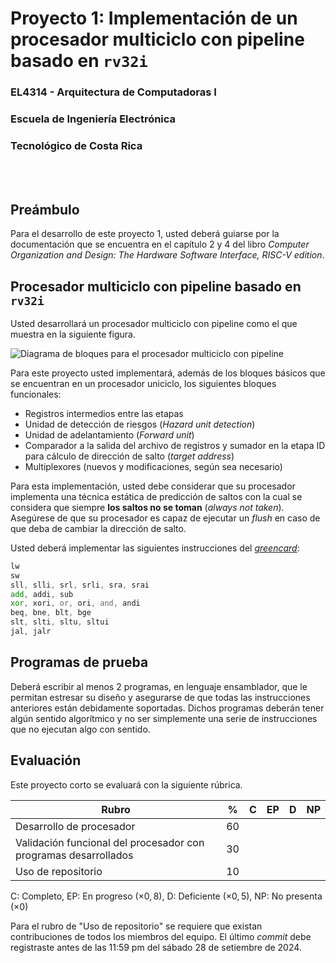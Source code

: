 # Proyecto 1: Implementación de un procesador multiciclo con pipeline basado en `rv32i`
### EL4314 - Arquitectura de Computadoras I
### Escuela de Ingeniería Electrónica
### Tecnológico de Costa Rica

<br/><br/>

## Preámbulo

Para el desarrollo de este proyecto 1, usted deberá guiarse por la documentación que se encuentra en el capítulo 2 y 4 del libro *Computer Organization and Design: The Hardware Software Interface, RISC-V edition*.


## Procesador multiciclo con pipeline basado en `rv32i`

Usted desarrollará un procesador multiciclo con pipeline como el que muestra en la siguiente figura.

![Diagrama de bloques para el procesador multiciclo con pipeline](https://github.com/TEC-EL3310/proyecto_final/blob/main/figs/diagram_pipeline.png?raw=true "Diagrama de bloques de un procesador multiciclo con pipeline basado en `rv32i`")


Para este proyecto usted implementará, además de los bloques básicos que se encuentran en un procesador uniciclo, los siguientes bloques funcionales:
- Registros intermedios entre las etapas
- Unidad de detección de riesgos (_Hazard unit detection_)
- Unidad de adelantamiento (_Forward unit_)
- Comparador a la salida del archivo de registros y sumador en la etapa ID para cálculo de dirección de salto (_target address_)
- Multiplexores (nuevos y modificaciones, según sea necesario)

Para esta implementación, usted debe considerar que su procesador implementa una técnica estática de predicción de saltos con la cual se considera que siempre **los saltos no se toman** (_always not taken_). Asegúrese de que su procesador es capaz de ejecutar un _flush_ en caso de que deba de cambiar la dirección de salto.

Usted deberá implementar las siguientes instrucciones del [_greencard_](https://tecdigital.tec.ac.cr/dotlrn/classes/E/EL4314/S-2-2024.CA.EL4314.1/file-storage/view/materiales%2Fgreencard.pdf):

```asm
lw
sw
sll, slli, srl, srli, sra, srai
add, addi, sub
xor, xori, or, ori, and, andi
beq, bne, blt, bge
slt, slti, sltu, sltui
jal, jalr
```

## Programas de prueba
Deberá escribir al menos 2 programas, en lenguaje ensamblador, que le permitan estresar su diseño y asegurarse de que todas las instrucciones anteriores están debidamente soportadas. Dichos programas deberán tener algún sentido algorítmico y no ser simplemente una serie de instrucciones que no ejecutan algo con sentido.


## Evaluación
Este proyecto corto se evaluará con la siguiente rúbrica.


| Rubro | % | C | EP | D | NP |
|-------|---|---|----|---|----|
|Desarrollo de procesador | 60 |   |    |   |    |
|Validación funcional del procesador con programas desarrollados  |30|   |    |   |    |
|Uso de repositorio |10|   |    |   |    |

C: Completo,
EP: En progreso ($\times 0,8$),
D: Deficiente ($\times 0,5$),
NP: No presenta ($\times 0$)

Para el rubro de "Uso de repositorio" se requiere que existan contribuciones de todos los miembros del equipo. El último _commit_ debe registraste antes de las 11:59 pm del sábado 28 de setiembre de 2024.

